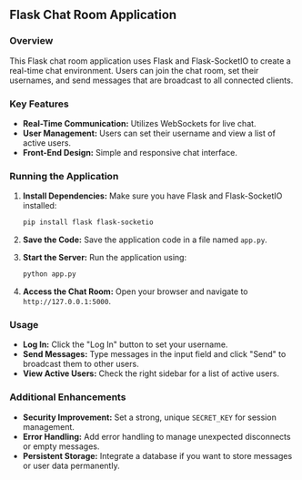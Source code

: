 
## Flask Chat Room Application

### Overview
This Flask chat room application uses Flask and Flask-SocketIO to create a real-time chat environment. Users can join the chat room, set their usernames, and send messages that are broadcast to all connected clients.

### Key Features
- **Real-Time Communication:** Utilizes WebSockets for live chat.
- **User Management:** Users can set their username and view a list of active users.
- **Front-End Design:** Simple and responsive chat interface.

### Running the Application

1. **Install Dependencies:**
   Make sure you have Flask and Flask-SocketIO installed:
   ```bash
   pip install flask flask-socketio
   ```

2. **Save the Code:**
   Save the application code in a file named `app.py`.

3. **Start the Server:**
   Run the application using:
   ```bash
   python app.py
   ```

4. **Access the Chat Room:**
   Open your browser and navigate to `http://127.0.0.1:5000`.

### Usage
- **Log In:** Click the "Log In" button to set your username.
- **Send Messages:** Type messages in the input field and click "Send" to broadcast them to other users.
- **View Active Users:** Check the right sidebar for a list of active users.

### Additional Enhancements
- **Security Improvement:** Set a strong, unique `SECRET_KEY` for session management.
- **Error Handling:** Add error handling to manage unexpected disconnects or empty messages.
- **Persistent Storage:** Integrate a database if you want to store messages or user data permanently.
